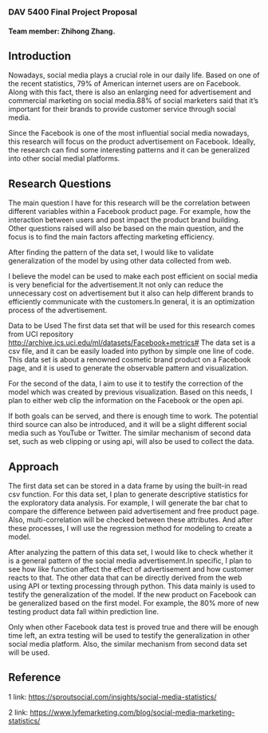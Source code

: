 
### DAV 5400 Final Project Proposal
#### Team member: Zhihong Zhang.
## Introduction
Nowadays, social media plays a crucial role in our daily life. Based on one of the recent statistics, 79% of American internet users are on Facebook. Along with this fact, there is also an enlarging need for advertisement and commercial marketing on social media.88% of social marketers said that it’s important for their brands to provide customer service through social media.

Since the Facebook is one of the most influential social media nowadays, this research will focus on the product advertisement on Facebook. Ideally, the research can find some interesting patterns and it can be generalized into other social medial platforms.

## Research Questions
The main question I have for this research will be the correlation between different variables within a Facebook product page. For example, how the interaction between users and post impact the product brand building. Other questions raised will also be based on the main question, and the focus is to find the main factors affecting marketing efficiency.

After finding the pattern of the data set, I would like to validate generalization of the model by using other data collected from web.

I believe the model can be used to make each post efficient on social media is very beneficial for the advertisement.It not only can reduce the unnecessary cost on advertisement but it also can help different brands to efficiently communicate with the customers.In general, it is an optimization process of the advertisement.

Data to be Used
The first data set that will be used for this research comes from UCI repository http://archive.ics.uci.edu/ml/datasets/Facebook+metrics# The data set is a csv file, and it can be easily loaded into python by simple one line of code.  This data set is about a renowned cosmetic brand product on a Facebook page, and it is used to generate the observable pattern and visualization.

For the second of the data, I aim to use it to testify the correction of the model which was created by previous visualization. Based on this needs, I plan to either web clip the information on the Facebook or the open api.

If both goals can be served, and there is enough time to work. The potential third source can also be introduced, and it will be a slight different social media such as YouTube or Twitter. The similar mechanism of second data set, such as web clipping or using api, will also be used to collect the data.

## Approach
The first data set can be stored in a data frame by using the built-in read csv function. For this data set, I plan to generate descriptive statistics for the exploratory data analysis. For example, I will generate the bar chat to compare the difference between paid advertisement and free product page. Also, multi-correlation will be checked between these attributes. And after these processes, I will use the regression method for modeling to create a model.

After analyzing the pattern of this data set, I would like to check whether it is a general pattern of the social media advertisement.In specific, I plan to see how like function affect the effect of advertisement and how customer reacts to that. The other data that can be directly derived from the web using API or texting processing through python. This data mainly is used to testify the generalization of the model. If the new product on Facebook can be generalized based on the first model. For example, the 80% more of new testing product data fall within prediction line.

Only when other Facebook data test is proved true and there will be enough time left, an extra testing will be used to testify the generalization in other social media platform. Also, the similar mechanism from second data set will be used.

## Reference
1 link: https://sproutsocial.com/insights/social-media-statistics/

2 link: https://www.lyfemarketing.com/blog/social-media-marketing-statistics/


